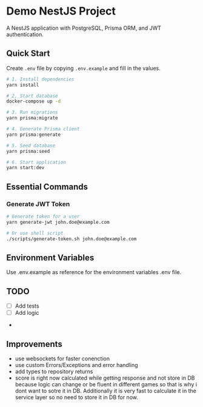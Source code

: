 # Demo NestJS Project

A NestJS application with PostgreSQL, Prisma ORM, and JWT authentication.

## Quick Start

Create `.env` file by copying `.env.example` and fill in the values.

```bash
# 1. Install dependencies
yarn install

# 2. Start database
docker-compose up -d

# 3. Run migrations
yarn prisma:migrate

# 4. Generate Prisma client
yarn prisma:generate

# 5. Seed database
yarn prisma:seed

# 6. Start application
yarn start:dev
```

## Essential Commands

### Generate JWT Token

```bash
# Generate token for a user
yarn generate-jwt john.doe@example.com

# Or use shell script
./scripts/generate-token.sh john.doe@example.com
```

## Environment Variables

Use .env.example as reference for the environment variables .env file.

## TODO

- [ ] Add tests
- [ ] Add logic
-

## Improvements

- use websockets for faster conenction
- use custom Errors/Exceptions and error handling
- add types to repository returns
- score is right now calculated while getting response and not store in DB because logic can change or be fluent in different games so that is why i dont want to sotre it in DB. Additionally it is very fast to calculate it in the service layer so no need to store it in DB for now.
